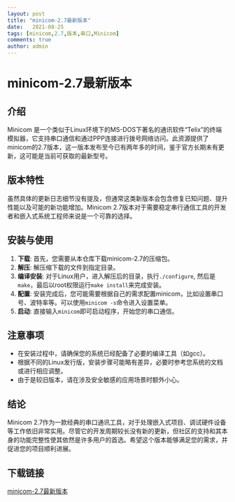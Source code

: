 ```yaml
---
layout: post
title: "minicom-2.7最新版本"
date:   2021-08-25
tags: [minicom,2.7,版本,串口,Minicom]
comments: true
author: admin
---
```

# minicom-2.7最新版本

## 介绍

Minicom 是一个类似于Linux环境下的MS-DOS下著名的通讯软件“Telix”的终端模拟器，它支持串口通信和通过PPP连接进行拨号网络访问。此资源提供了minicom的2.7版本，这一版本发布至今已有两年多的时间，鉴于官方长期未有更新，这可能是当前可获取的最新型号。

## 版本特性

虽然具体的更新日志细节没有提及，但通常这类新版本会包含修复已知问题、提升性能以及可能的新功能增加。Minicom 2.7版本对于需要稳定串行通信工具的开发者和嵌入式系统工程师来说是一个可靠的选择。

## 安装与使用

1. **下载**: 首先，您需要从本仓库下载minicom-2.7的压缩包。
2. **解压**: 解压缩下载的文件到指定目录。
3. **编译安装**: 对于Linux用户，进入解压后的目录，执行`./configure`, 然后是`make`，最后以root权限运行`make install`来完成安装。
4. **配置**: 安装完成后，您可能需要根据自己的需求配置minicom，比如设置串口号、波特率等。可以使用`minicom -s`命令进入设置菜单。
5. **启动**: 直接输入`minicom`即可启动程序，开始您的串口通信。

## 注意事项

- 在安装过程中，请确保您的系统已经配备了必要的编译工具（如gcc）。
- 根据不同的Linux发行版，安装步骤可能略有差异，必要时参考您系统的文档或进行相应调整。
- 由于是较旧版本，请在涉及安全敏感的应用场景时额外小心。

## 结论

Minicom 2.7作为一款经典的串口通讯工具，对于处理嵌入式项目、调试硬件设备等工作依旧非常实用。尽管它的开发周期较长没有新的更新，但社区的支持和其本身的功能完整性使其依然是许多用户的首选。希望这个版本能够满足您的需求，并促进您的项目顺利进展。

## 下载链接

[minicom-2.7最新版本](https://pan.quark.cn/s/fd889b709084)